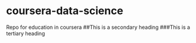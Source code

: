 # coursera-data-science
Repo for education in coursera
##This is a secondary heading
###This is a tertiary heading
